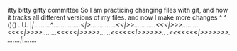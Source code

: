 itty bitty gitty committee
So I am practicing changing files with git, and how it tracks all different versions of my files.
and now I make more changes
^  ^
()()
. U.
 |_|
 ........^........
 .......<|>.......
 ......<<|>>......
 .....<<<|>>>.....
 ....<<<<|>>>>....
 ...<<<<<|>>>>>...
 ..<<<<<<|>>>>>>..
 .<<<<<<<|>>>>>>>.
 .......|_|.......
